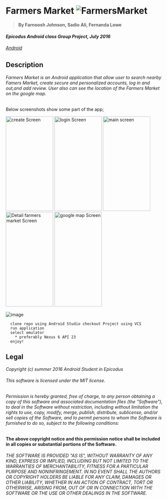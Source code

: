# Farmers Market ![FarmersMarket](http://ncapples.com/wp-content/uploads/2015/03/BLUE-RIDGE-FARM-DIRECT-MARKET-ICON.png)


> **By Farnoosh Johnson, Sadio Ali, Fernanda Lowe**

#### _Epicodus Android class Group Project, July 2016_

###### _[Android](https://www.learnhowtoprogram.com/android)_


## __Description__


###### Farmers Market is an Android application that allow user to search nearby Famers Market, create secure and personalized accounts, log in and out,and add review. User also can see the location of the Farmers Market on the google map.
Below screenshots show some part of the app;

<img id="screen-1" src="https://s26.postimg.org/zc2q4wxix/Screen_Shot_2016_07_28_at_3_28_22_PM.png" width="150" height="300" title="create Screen" />
<img id="screen-1" src="https://s26.postimg.org/gxs70xl89/Screen_Shot_2016_07_28_at_3_28_33_PM.png" width="150" height="300" title="login Screen" />
<img id="screen-1" src="https://s26.postimg.org/bnn89n0zd/Screen_Shot_2016_07_28_at_3_28_51_PM.png" width="150" height="300" title="main screen" />
<img id="screen-1" src="https://s26.postimg.org/60qvc5ygp/Screen_Shot_2016_07_28_at_3_29_38_PM.png" width="150" height="300" title="Detail farmers market Screen" />
<img id="screen-1" src="https://s26.postimg.org/ekeunnw6x/Screen_Shot_2016_07_28_at_3_30_13_PM.png" width="150" height="300" title="google map Screen" />


![image](http://www.advanceddigitalsecurity.co.uk/files/4313/1654/9222/process.png)  
```
  clone repo using Android Studio checkout Project using VCS
  run application
  select emulator
    * preferably Nexus 6 API 23
  enjoy!
  ```


Legal
------

_*Copyright (c) summer 2016 Android Student in Epicodus*_

###### This software is licensed under the MIT license.

###### Permission is hereby granted, free of charge, to any person obtaining a copy of this software and associated documentation files (the "Software"), to deal in the Software without restriction, including without limitation the rights to use, copy, modify, merge, publish, distribute, sublicense, and/or sell copies of the Software, and to permit persons to whom the Software is furnished to do so, subject to the following conditions:

__The above copyright notice and this permission notice shall be included in all copies or substantial portions of the Software.__

###### THE SOFTWARE IS PROVIDED "AS IS", WITHOUT WARRANTY OF ANY KIND, EXPRESS OR IMPLIED, INCLUDING BUT NOT LIMITED TO THE WARRANTIES OF MERCHANTABILITY, FITNESS FOR A PARTICULAR PURPOSE AND NONINFRINGEMENT. IN NO EVENT SHALL THE AUTHORS OR COPYRIGHT HOLDERS BE LIABLE FOR ANY CLAIM, DAMAGES OR OTHER LIABILITY, WHETHER IN AN ACTION OF CONTRACT, TORT OR OTHERWISE, ARISING FROM, OUT OF OR IN CONNECTION WITH THE SOFTWARE OR THE USE OR OTHER DEALINGS IN THE SOFTWARE.
